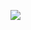![](http://fc05.deviantart.net/fs71/f/2015/021/6/0/anime_guy_anime_boy__png_render__by_koriy18-d8et2ij.png)

